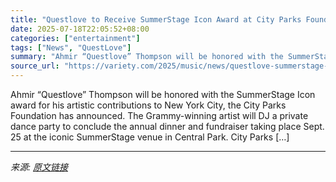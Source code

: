 ```yaml
---
title: "Questlove to Receive SummerStage Icon Award at City Parks Foundation Gala"
date: 2025-07-18T22:05:52+08:00
categories: ["entertainment"]
tags: ["News", "QuestLove"]
summary: "Ahmir “Questlove” Thompson will be honored with the SummerStage Icon award for his artistic contributions to New York City, the City Parks Foundation has announced. The Grammy-winning artist will DJ a"
source_url: "https://variety.com/2025/music/news/questlove-summerstage-icon-award-city-parks-foundation-1236465012/"
---
```


Ahmir “Questlove” Thompson will be honored with the SummerStage Icon award for his artistic contributions to New York City, the City Parks Foundation has announced. The Grammy-winning artist will DJ a private dance party to conclude the annual dinner and fundraiser taking place Sept. 25 at the iconic SummerStage venue in Central Park. City Parks [&#8230;]

---

*来源: [原文链接](https://variety.com/2025/music/news/questlove-summerstage-icon-award-city-parks-foundation-1236465012/)*
